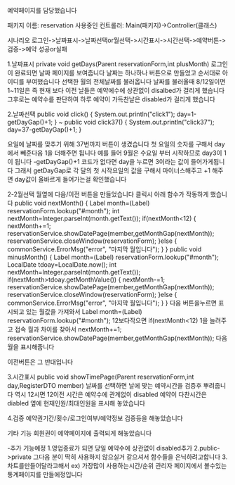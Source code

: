
예약페이지를 담당했습니다

패키지 이름: reservation
사용중인 컨트롤러: Main(패키지)->Controller(클래스)

시나리오
로그인->날짜표시->날짜선택or월선택->시간표시->시간선택->예약버튼->검증->예약 성공or실패

1.날짜표시
private void getDays(Parent reservationForm,int plusMonth)
로그인이 완료되면 날짜 페이지를 보여줍니다
날짜는 하나하나 버튼으로 만들었고 
순서대로 아이디를 부여했습니다
선택한 월의 전체날짜를 불러옵니다
날짜를 불러올때 8/12일이면 1~11일은 즉 현재 보다 이전 날들은
예약에수에 상관없이 disalbed가 걸리게 했습니다
그후로는 예약수를 판단하여 하루 예약이 가득찬날은
disabled가 걸리게 했습니다

2.날짜선택
public void click() {
		System.out.println("click1");
		day=1-getDayGap()+1;
}
~
public void click37() {
		System.out.println("click37");
		day=37-getDayGap()+1;
}

요일에 날짜를 맞추기 위해 37번까지 버튼이 생겼습니다
첫 요일의 숫자를 구해서 day에서 빼준다음 1을 더해주면 됩니다
예를 들어 9월은 수요일 부터 시작하므로 day3이 1이 됩니다 
-getDayGap()+1 코드가 없다면 day을 누르면 3이라는 값이 들어가게됩니다
그래서 getDayGap로 각 달의 첫 시작요일의 값을 구해서 마이너스해주고 +1 해주면
day값이 올바르게 들어가는걸 확인했습니다

2-2월선택
월옆에 다음/이전 버튼을 만들었습니다
클릭시 아래 함수가 작동하게 했습니다
public void nextMonth() {
		Label month=(Label) reservationForm.lookup("#month");
		int nextMonth=Integer.parseInt(month.getText());
		if(nextMonth<12) {
			nextMonth+=1;
			reservationService.showDatePage(member,getMonthGap(nextMonth));
			reservationService.closeWindow(reservationForm);
		}else {
			commonService.ErrorMsg("error", "마지막 월입니다");
		}
	}
	public void minusMonth() {
		Label month=(Label) reservationForm.lookup("#month");
		LocalDate tdoay=LocalDate.now();
		int nextMonth=Integer.parseInt(month.getText());
		if(nextMonth>tdoay.getMonthValue()) {
			nextMonth-=1;
			reservationService.showDatePage(member,getMonthGap(nextMonth));
			reservationService.closeWindow(reservationForm);
		}else {
			commonService.ErrorMsg("error", "마지막 월입니다");
		}
}
다음 버튼을누르면
표시되고 있는 월값을 가져와서
Label month=(Label) reservationForm.lookup("#month");
12보다작으면
if(nextMonth<12) 
1을 늘려주고
접속 월과 차이를 찾아서
nextMonth+=1;
reservationService.showDatePage(member,getMonthGap(nextMonth));
다음 월을 표시해줍니다 

이전버튼은 그 반대입니다

3.시간표시
public void showTimePage(Parent reservationForm,int day,RegisterDTO member)
날짜를 선택하면
날에 맞는 예약시간을 검증후 뿌려줍니다
역시 12시면 12이전 시간은 예약수에 관계없이 disabled
예약이 다찬시간은 diabled
옆에 현재인원/최대인원을 표시해 놓았습니다

4.검증
예약권기간/횟수/로그인여부/예약정보 검증등을 해놓았습니다

기타 기능
회원권이 예약페이지에 출력되게 해놓았습니다

-추가 기능예정
1.영업종료가 되면
당일 예약수에 상관없이 disabled추가 
2.public->private
그다음 분이 딱히 사용하지 않으실거 같으셔서
함수들을 은닉하려고합니다
3.차트를만들어달라고해서
ex) 가장많이 사용하는시간/순위
관리자 페이지에서 볼수있는 통계페이지를 만들에정입니다


